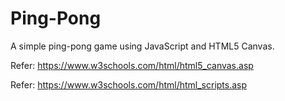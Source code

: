 # Ping-Pong

A simple ping-pong game using JavaScript and HTML5 Canvas.

Refer: https://www.w3schools.com/html/html5_canvas.asp

Refer: https://www.w3schools.com/html/html_scripts.asp
